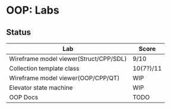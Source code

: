 # OOP: Labs 

## Status

| Lab | Score |
| ---|---|
| Wireframe model viewer(Struct/CPP/SDL)|9/10|
| Collection template class |10(7?)/11|
| Wireframe model viewer(OOP/CPP/QT)|WIP|
| Elevator state machine|WIP|
| OOP Docs|TODO|
